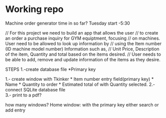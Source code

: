 # Working repo
Machine order generator time in so far? Tuesday start -5:30

// For this project we need to build an app that allows the user
// to create an order a purchase inquiry for GYM equiptment, focusing
// on machines. User need to be allowed to look up information by 
// using the Item number (ID machine model number) Information such as, 
// Unit Price, Description of the item, Quantity and total based on the items desired.
// User needs to be able to add, remove and update information of the items as they desire.

STEPS
1.-create database file 
	*Primary key

1.- create window with Tkinker
	* Item number entry field(primary key)
	* Name 
	* Quantity to order
	* Estimated total of with Quantity selected.
2.- connect SQLite database file\
3.- print to a pdf?

how many windows?
 Home window:
 with the primary key either
 search or add entry